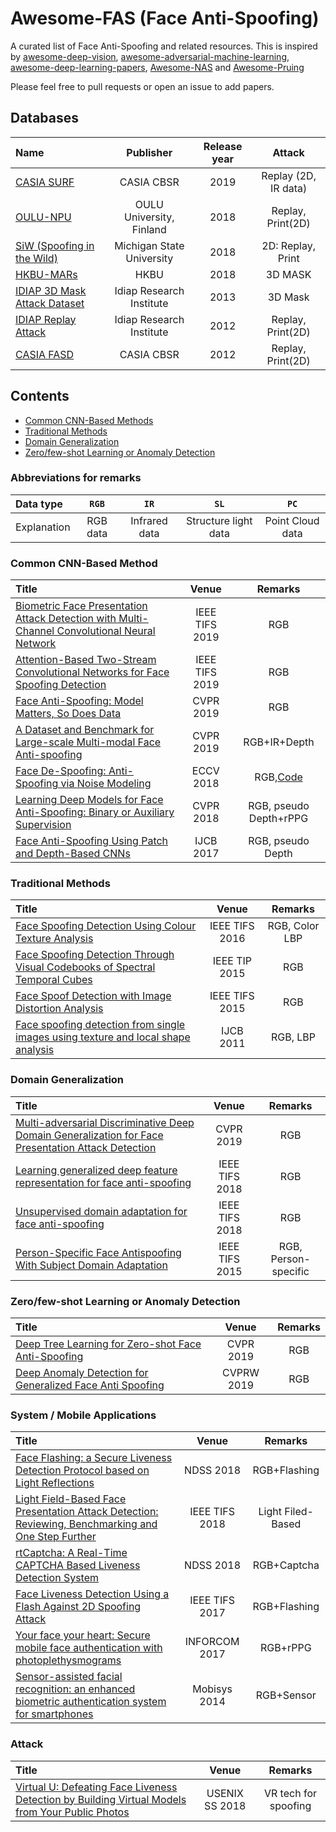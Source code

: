 # Awesome-FAS (Face Anti-Spoofing)

A curated list of Face Anti-Spoofing and related resources. This is inspired by [awesome-deep-vision](https://github.com/kjw0612/awesome-deep-vision), [awesome-adversarial-machine-learning](https://github.com/yenchenlin/awesome-adversarial-machine-learning), [awesome-deep-learning-papers](https://github.com/terryum/awesome-deep-learning-papers), [Awesome-NAS](https://github.com/D-X-Y/Awesome-NAS) and [Awesome-Pruing](https://github.com/he-y/Awesome-Pruning)


Please feel free to pull requests or open an issue to add papers.

## Databases
|  Name  | Publisher | Release year | Attack | 
|:--------|:--------:|:--------:|:--------:|
|[CASIA SURF](https://www.researchgate.net/publication/329388462_CASIA-SURF_A_Dataset_and_Benchmark_for_Large-scale_Multi-modal_Face_Anti-spoofing)|CASIA CBSR|2019|Replay (2D, IR data)|
|[OULU-NPU](https://sites.google.com/site/oulunpudatabase/)| OULU University, Finland | 2018|Replay, Print(2D)|
|[SiW (Spoofing in the Wild)](http://cvlab.cse.msu.edu/spoof-in-the-wild-siw-face-anti-spoofing-database.html)| Michigan State University| 2018 |2D: Replay, Print|
|[HKBU-MARs](http://rds.comp.hkbu.edu.hk/mars/)|HKBU|2018|3D MASK|
|[IDIAP 3D Mask Attack Dataset](https://www.idiap.ch/dataset/3dmad)|Idiap Research Institute|2013|3D Mask|
|[IDIAP Replay Attack](https://www.idiap.ch/dataset/replayattack)|Idiap Research Institute|2012|Replay, Print(2D)|
|[CASIA FASD](http://www.cbsr.ia.ac.cn/english/FASDB_Agreement/Agreement.pdf)| CASIA CBSR |2012|Replay, Print(2D)|

## Contents
- [Common CNN-Based Methods](#Common-CNN-Based-Methods)
- [Traditional Methods](#Traditional-Methods)
- [Domain Generalization](#Domain-Generalization)
- [Zero/few-shot Learning or Anomaly Detection](#Zero/few-shot-Learning-or-Anomaly-Detection)


### Abbreviations for remarks

|  Data type |  `RGB` |  `IR`   |`SL`|`PC`|
|:------------|:--------------:|:----------------------:|:----------:|:----------:|
| Explanation | RGB data| Infrared data | Structure light data | Point Cloud data|

### Common CNN-Based Method
|  Title  | Venue | Remarks |
|:--------|:--------:|:--------:|
|[Biometric Face Presentation Attack Detection with Multi-Channel Convolutional Neural Network](http://publications.idiap.ch/downloads/papers/2019/George_TIFS_2019.pdf)|IEEE TIFS 2019|RGB|
|[Attention-Based Two-Stream Convolutional Networks for Face Spoofing Detection](https://ieeexplore.ieee.org/document/8737949)|IEEE TIFS 2019|RGB|
|[Face Anti-Spoofing: Model Matters, So Does Data](http://www.cbsr.ia.ac.cn/users/jwan/papers/CVPR2019-spoofing.pdf)|CVPR 2019|RGB|
|[A Dataset and Benchmark for Large-scale Multi-modal Face Anti-spoofing](https://yuan-gao.net/pdf/CVPR2019%20-%20antispoofing.pdf)|CVPR 2019|RGB+IR+Depth|
|[Face De-Spoofing: Anti-Spoofing via Noise Modeling](https://arxiv.org/abs/1807.09968)|ECCV 2018|RGB,[Code](https://github.com/yaojieliu/ECCV2018-FaceDeSpoofing)|
|[Learning Deep Models for Face Anti-Spoofing: Binary or Auxiliary Supervision](http://cvlab.cse.msu.edu/pdfs/Liu_Jourabloo_Liu_CVPR2018.pdf)|CVPR 2018|RGB, pseudo Depth+rPPG|
|[Face Anti-Spoofing Using Patch and Depth-Based CNNs](http://cvlab.cse.msu.edu/pdfs/FaceAntiSpoofingUsingPatchandDepthBasedCNNs.pdf)|IJCB 2017|RGB, pseudo Depth|

### Traditional Methods
|  Title  | Venue | Remarks |
|:--------|:--------:|:--------:|
|[Face Spoofing Detection Using Colour Texture Analysis](https://www.researchgate.net/publication/301571761_Face_Spoofing_Detection_Using_Colour_Texture_Analysis)|IEEE TIFS 2016|RGB, Color LBP|
|[Face Spoofing Detection Through Visual Codebooks of Spectral Temporal Cubes](https://www.researchgate.net/publication/281054869_Face_Spoofing_Detection_Through_Visual_Codebooks_of_Spectral_Temporal_Cubes)|IEEE TIP 2015|RGB|
|[Face Spoof Detection with Image Distortion Analysis](http://vipl.ict.ac.cn/uploadfile/upload/2017020711092984.pdf)|IEEE TIFS 2015|RGB|
|[Face spoofing detection from single images using texture and local shape analysis](https://ieeexplore.ieee.org/document/6117510)|IJCB 2011|RGB, LBP|


### Domain Generalization
|  Title  | Venue | Remarks |
|:--------|:--------:|:--------:|
|[Multi-adversarial Discriminative Deep Domain Generalization for Face Presentation Attack Detection](http://openaccess.thecvf.com/content_CVPR_2019/papers/Shao_Multi-Adversarial_Discriminative_Deep_Domain_Generalization_for_Face_Presentation_Attack_Detection_CVPR_2019_paper.pdf)|CVPR 2019|RGB|
|[Learning generalized deep feature representation for face anti-spoofing](https://rose.ntu.edu.sg/Publications/Documents/Face%20Spoofing%20Detection/Learning%20Generalized%20Deep%20Feature%20Representation%20for%20Face%20Anti-Spoofing.pdf)|IEEE TIFS 2018|RGB|
|[Unsupervised domain adaptation for face anti-spoofing](https://ieeexplore.ieee.org/document/8279564)|IEEE TIFS 2018|RGB|
|[Person-Specific Face Antispoofing With Subject Domain Adaptation](https://ieeexplore.ieee.org/document/7041231)|IEEE TIFS 2015|RGB, Person-specific|


### Zero/few-shot Learning or Anomaly Detection
|  Title  | Venue | Remarks |
|:--------|:--------:|:--------:|
|[Deep Tree Learning for Zero-shot Face Anti-Spoofing](http://cvlab.cse.msu.edu/pdfs/Liu_Stehouwer_Jourabloo_Liu_CVPR2019.pdf)|CVPR 2019|RGB|
|[Deep Anomaly Detection for Generalized Face Anti Spoofing](http://openaccess.thecvf.com/content_CVPRW_2019/papers/CFS/Perez-Cabo_Deep_Anomaly_Detection_for_Generalized_Face_Anti-Spoofing_CVPRW_2019_paper.pdf)|CVPRW 2019|RGB|


### System / Mobile Applications
|  Title  | Venue | Remarks |
|:--------|:--------:|:--------:|
|[Face Flashing: a Secure Liveness Detection Protocol based on Light Reflections](https://arxiv.org/pdf/1801.01949.pdf)|NDSS 2018|RGB+Flashing|
|[Light Field-Based Face Presentation Attack Detection: Reviewing, Benchmarking and One Step Further](https://ieeexplore.ieee.org/document/8271987)|IEEE TIFS 2018|Light Filed-Based|
|[rtCaptcha: A Real-Time CAPTCHA Based Liveness Detection System](https://pdfs.semanticscholar.org/1fb3/99bf4122b5b25ae7784ca73f9b1be6a91cde.pdf)|NDSS 2018|RGB+Captcha|
|[Face Liveness Detection Using a Flash Against 2D Spoofing Attack](http://www.hebmlc.org/UploadFiles/20171014235219706.pdf)|IEEE TIFS 2017|RGB+Flashing|
|[Your face your heart: Secure mobile face authentication with photoplethysmograms](https://web.asu.edu/sites/default/files/cnsg/files/c38.pdf)|INFORCOM 2017|RGB+rPPG|
|[Sensor-assisted facial recognition: an enhanced biometric authentication system for smartphones](http://qurinet.ucdavis.edu/pubs/conf/shaxun-mobisys.pdf)|Mobisys 2014|RGB+Sensor|

### Attack
|  Title  | Venue | Remarks |
|:--------|:--------:|:--------:|
|[Virtual U: Defeating Face Liveness Detection by Building Virtual Models from Your Public Photos](https://www.usenix.org/system/files/conference/usenixsecurity16/sec16_paper_xu.pdf)|USENIX SS 2018|VR tech for spoofing|












